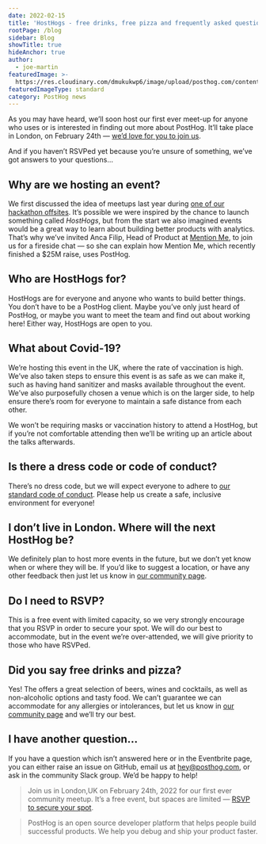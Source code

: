 ```yaml
---
date: 2022-02-15
title: 'HostHogs - free drinks, free pizza and frequently asked questions'
rootPage: /blog
sidebar: Blog
showTitle: true
hideAnchor: true
author:
  - joe-martin
featuredImage: >-
  https://res.cloudinary.com/dmukukwp6/image/upload/posthog.com/contents/images/blog/hosthog-banner.png
featuredImageType: standard
category: PostHog news
---
```


As you may have heard, we’ll soon host our first ever meet-up for anyone who uses or is interested in finding out more about PostHog. It’ll take place in London, on February 24th — [we’d love for you to join us](https://www.eventbrite.com/e/hosthog-london-2022-tickets-259372428917). 

And if you haven’t RSVPed yet because you’re unsure of something, we’ve got answers to your questions…

## Why are we hosting an event?

We first discussed the idea of meetups last year during [one of our hackathon offsites](/handbook/company/offsites). It’s possible we were inspired by the chance to launch something called _HostHogs_, but from the start we also imagined events would be a great way to learn about building better products with analytics. That’s why we’ve invited Anca Filip, Head of Product at [Mention Me](/customers/mention-me), to join us for a fireside chat — so she can explain how Mention Me, which recently finished a $25M raise, uses PostHog.

## Who are HostHogs for?

HostHogs are for everyone and anyone who wants to build better things. You don’t have to be a PostHog client. Maybe you’ve only just heard of PostHog, or maybe you want to meet the team and find out about working here! Either way, HostHogs are open to you.

## What about Covid-19?

We’re hosting this event in the UK, where the rate of vaccination is high. We’ve also taken steps to ensure this event is as safe as we can make it, such as having hand sanitizer and masks available throughout the event. We’ve also purposefully chosen a venue which is on the larger side, to help ensure there’s room for everyone to maintain a safe distance from each other. 

We won’t be requiring masks or vaccination history to attend a HostHog, but if you’re not comfortable attending then we’ll be writing up an article about the talks afterwards. 

## Is there a dress code or code of conduct?

There’s no dress code, but we will expect everyone to adhere to [our standard code of conduct](/docs/contribute/code-of-conduct). Please help us create a safe, inclusive environment for everyone! 

## I don’t live in London. Where will the next HostHog be?

We definitely plan to host more events in the future, but we don’t yet know when or where they will be. If you’d like to suggest a location, or have any other feedback then just let us know in [our community page](/posts). 

## Do I need to RSVP?

This is a free event with limited capacity, so we very strongly encourage that you RSVP in order to secure your spot. We will do our best to accommodate, but in the event we’re over-attended, we will give priority to those who have RSVPed. 

## Did you say free drinks and pizza?

Yes! The offers a great selection of beers, wines and cocktails, as well as non-alcoholic options and tasty food. We can’t guarantee we can accommodate for any allergies or intolerances, but let us know in [our community page](/posts) and we’ll try our best.

## I have another question...

If you have a question which isn’t answered here or in the Eventbrite page, you can either raise an issue on GitHub, email us at hey@posthog.com,  or ask in the community Slack group. We’d be happy to help!

> Join us in London,UK  on February 24th, 2022 for our first ever community meetup. It’s a free event, but spaces are limited — [RSVP to secure your spot](https://www.eventbrite.com/e/hosthog-london-2022-tickets-259372428917). 

> PostHog is an open source developer platform that helps people build successful products. We help you debug and ship your product faster.

<ArrayCTA />
